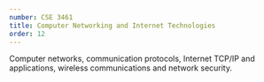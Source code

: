 ```yaml
---
number: CSE 3461
title: Computer Networking and Internet Technologies
order: 12
---
```

Computer networks, communication protocols, Internet TCP/IP and applications, wireless communications and network security.